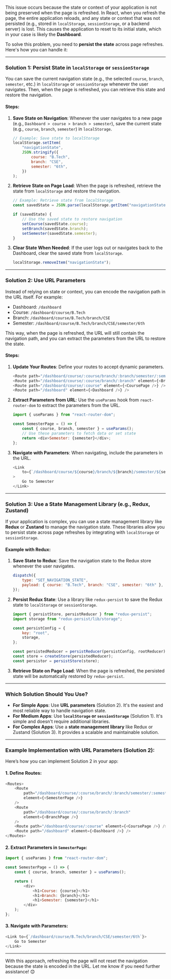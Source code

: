 This issue occurs because the state or context of your application is not being preserved when the page is refreshed. In React, when you refresh the page, the entire application reloads, and any state or context that was not persisted (e.g., stored in `localStorage`, `sessionStorage`, or a backend server) is lost. This causes the application to reset to its initial state, which in your case is likely the **Dashboard**.

To solve this problem, you need to **persist the state** across page refreshes. Here's how you can handle it:

---

### **Solution 1: Persist State in `localStorage` or `sessionStorage`**

You can save the current navigation state (e.g., the selected `course`, `branch`, `semester`, etc.) in `localStorage` or `sessionStorage` whenever the user navigates. Then, when the page is refreshed, you can retrieve this state and restore the navigation.

#### Steps:

1. **Save State on Navigation**:
   Whenever the user navigates to a new page (e.g., `Dashboard > course > branch > semester`), save the current state (e.g., `course`, `branch`, `semester`) in `localStorage`.

    ```javascript
    // Example: Save state to localStorage
    localStorage.setItem(
        "navigationState",
        JSON.stringify({
            course: "B.Tech",
            branch: "CSE",
            semester: "6th",
        })
    );
    ```

2. **Retrieve State on Page Load**:
   When the page is refreshed, retrieve the state from `localStorage` and restore the navigation.

    ```javascript
    // Example: Retrieve state from localStorage
    const savedState = JSON.parse(localStorage.getItem("navigationState"));

    if (savedState) {
        // Use the saved state to restore navigation
        setCourse(savedState.course);
        setBranch(savedState.branch);
        setSemester(savedState.semester);
    }
    ```

3. **Clear State When Needed**:
   If the user logs out or navigates back to the Dashboard, clear the saved state from `localStorage`.

    ```javascript
    localStorage.removeItem("navigationState");
    ```

---

### **Solution 2: Use URL Parameters**

Instead of relying on state or context, you can encode the navigation path in the URL itself. For example:

-   Dashboard: `/dashboard`
-   Course: `/dashboard/course/B.Tech`
-   Branch: `/dashboard/course/B.Tech/branch/CSE`
-   Semester: `/dashboard/course/B.Tech/branch/CSE/semester/6th`

This way, when the page is refreshed, the URL will still contain the navigation path, and you can extract the parameters from the URL to restore the state.

#### Steps:

1. **Update Your Routes**:
   Define your routes to accept dynamic parameters.

    ```javascript
    <Route path="/dashboard/course/:course/branch/:branch/semester/:semester" element={<SemesterPage />} />
    <Route path="/dashboard/course/:course/branch/:branch" element={<BranchPage />} />
    <Route path="/dashboard/course/:course" element={<CoursePage />} />
    <Route path="/dashboard" element={<Dashboard />} />
    ```

2. **Extract Parameters from URL**:
   Use the `useParams` hook from `react-router-dom` to extract the parameters from the URL.

    ```javascript
    import { useParams } from "react-router-dom";

    const SemesterPage = () => {
        const { course, branch, semester } = useParams();
        // Use these parameters to fetch data or set state
        return <div>Semester: {semester}</div>;
    };
    ```

3. **Navigate with Parameters**:
   When navigating, include the parameters in the URL.

    ```javascript
    <Link
        to={`/dashboard/course/${course}/branch/${branch}/semester/${semester}`}
    >
        Go to Semester
    </Link>
    ```

---

### **Solution 3: Use a State Management Library (e.g., Redux, Zustand)**

If your application is complex, you can use a state management library like **Redux** or **Zustand** to manage the navigation state. These libraries allow you to persist state across page refreshes by integrating with `localStorage` or `sessionStorage`.

#### Example with Redux:

1. **Save State to Redux**:
   Save the navigation state to the Redux store whenever the user navigates.

    ```javascript
    dispatch({
        type: "SET_NAVIGATION_STATE",
        payload: { course: "B.Tech", branch: "CSE", semester: "6th" },
    });
    ```

2. **Persist Redux State**:
   Use a library like `redux-persist` to save the Redux state to `localStorage` or `sessionStorage`.

    ```javascript
    import { persistStore, persistReducer } from "redux-persist";
    import storage from "redux-persist/lib/storage";

    const persistConfig = {
        key: "root",
        storage,
    };

    const persistedReducer = persistReducer(persistConfig, rootReducer);
    const store = createStore(persistedReducer);
    const persistor = persistStore(store);
    ```

3. **Retrieve State on Page Load**:
   When the page is refreshed, the persisted state will be automatically restored by `redux-persist`.

---

### **Which Solution Should You Use?**

-   **For Simple Apps**: Use **URL parameters** (Solution 2). It's the easiest and most reliable way to handle navigation state.
-   **For Medium Apps**: Use **`localStorage` or `sessionStorage`** (Solution 1). It's simple and doesn't require additional libraries.
-   **For Complex Apps**: Use a **state management library** like Redux or Zustand (Solution 3). It provides a scalable and maintainable solution.

---

### Example Implementation with URL Parameters (Solution 2):

Here’s how you can implement Solution 2 in your app:

#### 1. Define Routes:

```javascript
<Routes>
    <Route
        path="/dashboard/course/:course/branch/:branch/semester/:semester"
        element={<SemesterPage />}
    />
    <Route
        path="/dashboard/course/:course/branch/:branch"
        element={<BranchPage />}
    />
    <Route path="/dashboard/course/:course" element={<CoursePage />} />
    <Route path="/dashboard" element={<Dashboard />} />
</Routes>
```

#### 2. Extract Parameters in `SemesterPage`:

```javascript
import { useParams } from "react-router-dom";

const SemesterPage = () => {
    const { course, branch, semester } = useParams();

    return (
        <div>
            <h1>Course: {course}</h1>
            <h1>Branch: {branch}</h1>
            <h1>Semester: {semester}</h1>
        </div>
    );
};
```

#### 3. Navigate with Parameters:

```javascript
<Link to={`/dashboard/course/B.Tech/branch/CSE/semester/6th`}>
    Go to Semester
</Link>
```

---

With this approach, refreshing the page will not reset the navigation because the state is encoded in the URL. Let me know if you need further assistance! 😊
